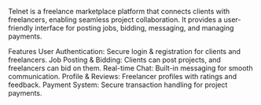 
Telnet is a freelance marketplace platform that connects clients with freelancers, enabling seamless project collaboration. It provides a user-friendly interface for posting jobs, bidding, messaging, and managing payments.

Features
User Authentication: Secure login & registration for clients and freelancers.
Job Posting & Bidding: Clients can post projects, and freelancers can bid on them.
Real-time Chat: Built-in messaging for smooth communication.
Profile & Reviews: Freelancer profiles with ratings and feedback.
Payment System: Secure transaction handling for project payments.
